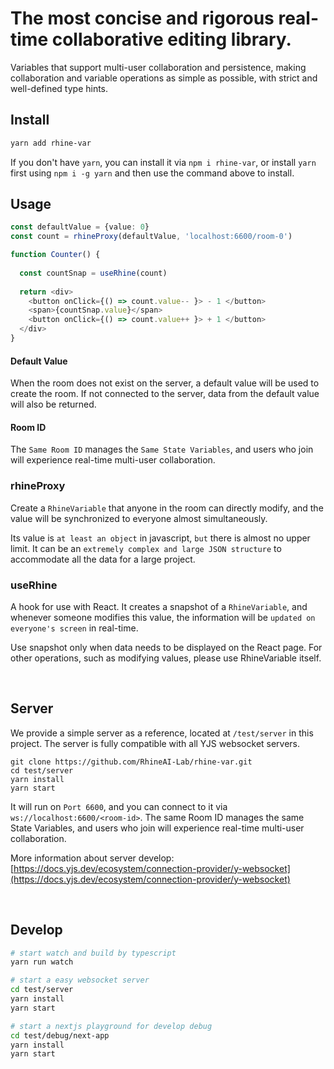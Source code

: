
# The most concise and rigorous real-time collaborative editing library.

Variables that support multi-user collaboration and persistence, making collaboration and variable operations as simple as possible, with strict and well-defined type hints.



## Install
```bash
yarn add rhine-var
```
If you don't have `yarn`, you can install it via `npm i rhine-var`, or install `yarn` first using `npm i -g yarn` and then use the command above to install.

## Usage

```typescript jsx
const defaultValue = {value: 0}
const count = rhineProxy(defaultValue, 'localhost:6600/room-0')

function Counter() {
  
  const countSnap = useRhine(count)
  
  return <div>
    <button onClick={() => count.value-- }> - 1 </button>
    <span>{countSnap.value}</span>
    <button onClick={() => count.value++ }> + 1 </button>
  </div>
}
```
#### Default Value

When the room does not exist on the server, a default value will be used to create the room. If not connected to the server, data from the default value will also be returned.

#### Room ID

The `Same Room ID` manages the `Same State Variables`, and users who join will experience real-time multi-user collaboration.

### rhineProxy

Create a `RhineVariable` that anyone in the room can directly modify, and the value will be synchronized to everyone almost simultaneously.

Its value is `at least an object` in javascript, `but` there is almost no upper limit. It can be an `extremely complex and large JSON structure` to accommodate all the data for a large project.

### useRhine

A hook for use with React. It creates a snapshot of a `RhineVariable`, and whenever someone modifies this value, the information will be `updated on everyone's screen` in real-time.

Use snapshot only when data needs to be displayed on the React page. For other operations, such as modifying values, please use RhineVariable itself.

<br/>

## Server
We provide a simple server as a reference, located at `/test/server` in this project. The server is fully compatible with all YJS websocket servers.
```
git clone https://github.com/RhineAI-Lab/rhine-var.git
cd test/server
yarn install
yarn start
```
It will run on `Port 6600`, and you can connect to it via `ws://localhost:6600/<room-id>`. The same Room ID manages the same State Variables, and users who join will experience real-time multi-user collaboration.

More information about server develop: [https://docs.yjs.dev/ecosystem/connection-provider/y-websocket](https://docs.yjs.dev/ecosystem/connection-provider/y-websocket)

<br/>

## Develop

```bash
# start watch and build by typescript
yarn run watch

# start a easy websocket server
cd test/server
yarn install
yarn start

# start a nextjs playground for develop debug
cd test/debug/next-app
yarn install
yarn start
```

<br/>
